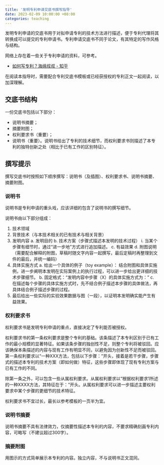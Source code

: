 ```yaml
---
title: '发明专利申请交底书撰写指导'
date: 2023-02-09 10:00:00 +08:00
categories: teaching
---
```


发明专利申请的交底书用于对拟申请专利的技术方法进行描述，便于专利代理将其转换成可以提交的专利申请书。专利申请交底书不同于论文，有其特定的写作风格与结构。

网络上存在着一些关于专利申请的资料，可参考。

- [如何写专利？海绵叔叔 - 知乎](https://www.zhihu.com/question/21066904/answer/140745693)

在阅读本指导时，需要配合专利交底书模板或已经获授权的专利正文一起阅读，以加深理解。

## 交底书结构

一份交底书包括以下部分：

- 说明书摘要；
- 摘要附图；
- 权利要求书（重要）；
- 说明书（重要）。说明书给出了专利的技术细节，而权利要求书则描述了本专利的独特创新之处（相比于已有工作的区别特征）。

## 撰写提示

撰写交底书时按照如下顺序撰写：说明书（及插图）、权利要求书、说明书摘要、摘要附图。

### 说明书

说明书是专利申请的重头戏，应该详细的包含了说明书的撰写细节。

说明书由以下部分组成：

1. 技术领域
2. 背景技术（与本技术相关的已有技术与相关背景）
3. 发明内容
    a. 发明目的
    b. 技术方案（步骤式描述本发明的技术过程）
        i. 当某个步骤有细节时，通过“进一步地”方式进行追加描述。
    c. 有益效果
    d. 附图说明（需要配合解释的附图，草稿时随文字内容一起撰写，最后定稿时再整理到文件的最后，并统一编码）
4. 具体实施方式
    a. 给出一个具体的例子（toy example）： 结合附图和具体实施例，进一步阐明本发明在实际案例上的执行过程，可以进一步给出更详细的技术步骤细节。
    b. 固定格式：“发明内容中步骤（X）的具体实施方式为：”
    c. 在描述每个步骤的具体实施方式时，先不结合例子描述本步骤的具体做法，再具体结合例子描述步骤的过程。
5. 最后给出一些实际的实验效果数据与图（一段），以证明本发明确实能产生有益效果。

### 权利要求书

权利要求书是发明专利申请的重点，直接决定了专利能否被授权。

权利要求书的第一条权利要求是整个专利的基础。该条描述了本专利区别于已有工作的最小规模的显著特征。如果该条步骤的独创性不足，则整个专利将被驳回。应该确保本条描述的内容与现有工作有明显不同，以避免因为创新性不足而被驳回。第一条权利要求以“一种XXX方法，包括以下步骤：”开头，接着是若干步骤，步骤式的描述本专利的技术方案（即如何做）特征，这些步骤即体现了现有专利方案与已有工作的不同。

除第一条之外，可以包含一些从属权利要求。从属权利要求以“根据权利要求1所述的一种XXXX方法，其特征在于：”开头。从属权利要求可以进一步描述主要权利要求中某个步骤的更细节的技术特征。

权利要求书不宜过长，最长以参考模板的一页半为宜。

### 说明书摘要

说明书摘要不具有法律效力，仅摘要性描述本专利的内容，不要求精确刻画专利内容，可略写（不建议超过300字）。

### 摘要附图

用图示的方式简单展示本专利的内容。独立内容，不与说明书正文混同。
